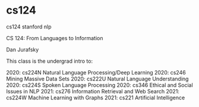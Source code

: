 # cs124

cs124 stanford nlp

CS 124: From Languages to Information

Dan Jurafsky

This class is the undergrad intro to:

2020: cs224N Natural Language Processing/Deep Learning
2020: cs246 Mining Massive Data Sets
2020: cs222U Natural Language Understanding
2020: cs224S Spoken Language Processing
2020: cs346 Ethical and Social Issues in NLP
2021: cs276 Information Retrieval and Web Search
2021: cs224W Machine Learning with Graphs
2021: cs221 Artificial Intelligence

